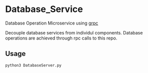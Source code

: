 # Database_Service

Database Operation Microservice using [grpc](https://grpc.io/)

Decouple database services from individul components. Database operations are achieved through rpc calls to this repo.



## Usage
```python3
python3 DatabaseServer.py
```
